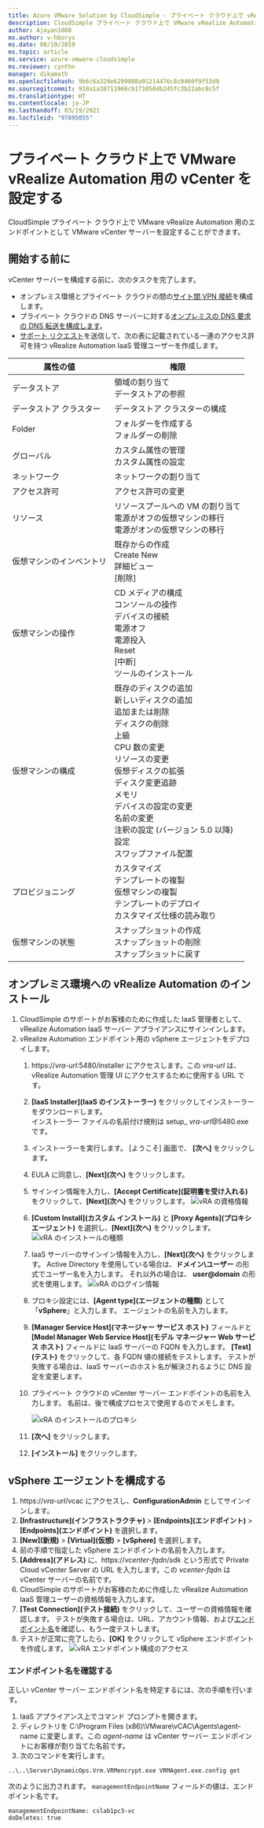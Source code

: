 ```yaml
---
title: Azure VMware Solution by CloudSimple - プライベート クラウド上で vRealize Automation 用の vCenter を設定する
description: CloudSimple プライベート クラウド上で VMware vRealize Automation 用のエンドポイントとして VMware vCenter サーバーを設定する方法について説明します。
author: Ajayan1008
ms.author: v-hborys
ms.date: 08/19/2019
ms.topic: article
ms.service: azure-vmware-cloudsimple
ms.reviewer: cynthn
manager: dikamath
ms.openlocfilehash: 9b6c6a320e6299808a91214476c8c0460f9f53d9
ms.sourcegitcommit: 910a1a38711966cb171050db245fc3b22abc8c5f
ms.translationtype: HT
ms.contentlocale: ja-JP
ms.lasthandoff: 03/19/2021
ms.locfileid: "97895055"
---
```

# <a name="set-up-vcenter-on-your-private-cloud-for-vmware-vrealize-automation"></a>プライベート クラウド上で VMware vRealize Automation 用の vCenter を設定する

CloudSimple プライベート クラウド上で VMware vRealize Automation 用のエンドポイントとして VMware vCenter サーバーを設定することができます。

## <a name="before-you-begin"></a>開始する前に

vCenter サーバーを構成する前に、次のタスクを完了します。

* オンプレミス環境とプライベート クラウドの間の[サイト間 VPN 接続](vpn-gateway.md#set-up-a-site-to-site-vpn-gateway)を構成します。
* プライベート クラウドの DNS サーバーに対する[オンプレミスの DNS 要求の DNS 転送を構成します](on-premises-dns-setup.md)。
* [サポート リクエスト](https://portal.azure.com/#blade/Microsoft_Azure_Support/HelpAndSupportBlade/newsupportrequest)を送信して、次の表に記載されている一連のアクセス許可を持つ vRealize Automation IaaS 管理ユーザーを作成します。

| 属性の値 | 権限 |
------------ | ------------- |  
| データストア |  領域の割り当て <br> データストアの参照 |
| データストア クラスター | データストア クラスターの構成 |
| Folder | フォルダーを作成する <br>フォルダーの削除 |
| グローバル |  カスタム属性の管理<br>カスタム属性の設定 |
| ネットワーク | ネットワークの割り当て |
| アクセス許可 | アクセス許可の変更 |
| リソース | リソースプールへの VM の割り当て<br>電源がオフの仮想マシンの移行<br>電源がオンの仮想マシンの移行 |
| 仮想マシンのインベントリ |  既存からの作成<br>Create New<br>詳細ビュー<br>[削除] | 
| 仮想マシンの操作 |  CD メディアの構成<br>コンソールの操作<br>デバイスの接続<br>電源オフ<br>電源投入<br>Reset<br>[中断]<br>ツールのインストール | 
| 仮想マシンの構成 |  既存のディスクの追加<br>新しいディスクの追加<br>追加または削除<br>ディスクの削除<br>上級<br>CPU 数の変更<br>リソースの変更<br>仮想ディスクの拡張<br>ディスク変更追跡<br>メモリ<br>デバイスの設定の変更<br>名前の変更<br>注釈の設定 (バージョン 5.0 以降)<br>設定<br>スワップファイル配置 |
| プロビジョニング |  カスタマイズ<br>テンプレートの複製<br>仮想マシンの複製<br>テンプレートのデプロイ<br>カスタマイズ仕様の読み取り |
| 仮想マシンの状態 | スナップショットの作成<br>スナップショットの削除<br>スナップショットに戻す |

## <a name="install-vrealize-automation-in-your-on-premises-environment"></a>オンプレミス環境への vRealize Automation のインストール

1. CloudSimple のサポートがお客様のために作成した IaaS 管理者として、vRealize Automation IaaS サーバー アプライアンスにサインインします。
2. vRealize Automation エンドポイント用の vSphere エージェントをデプロイします。
    1. https://*vra-url*:5480/installer にアクセスします。この *vra-url* は、vRealize Automation 管理 UI にアクセスするために使用する URL です。
    2. **[IaaS Installer]\(IaaS のインストーラー\)** をクリックしてインストーラーをダウンロードします。<br>
    インストーラー ファイルの名前付け規則は setup_ *vra-url*@5480.exe です。
    3. インストーラーを実行します。 [ようこそ] 画面で、 **[次へ]** をクリックします。
    4. EULA に同意し、**[Next]\(次へ\)** をクリックします。
    5. サインイン情報を入力し、**[Accept Certificate]\(証明書を受け入れる\)** をクリックして、**[Next]\(次へ\)** をクリックします。
    ![vRA の資格情報](media/configure-vra-endpoint-login.png)
    6. **[Custom Install]\(カスタム インストール\)** と **[Proxy Agents]\(プロキシ エージェント\)** を選択し、**[Next]\(次へ\)** をクリックします。
    ![vRA のインストールの種類](media/configure-vra-endpoint-install-type.png)
    7. IaaS サーバーのサインイン情報を入力し、**[Next]\(次へ\)** をクリックします。 Active Directory を使用している場合は、**ドメイン\ユーザー** の形式でユーザー名を入力します。 それ以外の場合は、 **user@domain** の形式を使用します。
    ![vRA のログイン情報](media/configure-vra-endpoint-account.png)
    8. プロキシ設定には、**[Agent type]\(エージェントの種類\)** として「**vSphere**」と入力します。 エージェントの名前を入力します。
    9. **[Manager Service Host]\(マネージャー サービス ホスト\)** フィールドと **[Model Manager Web Service Host]\(モデル マネージャー Web サービス ホスト\)** フィールドに IaaS サーバーの FQDN を入力します。 **[Test]\(テスト\)** をクリックして、各 FQDN 値の接続をテストします。 テストが失敗する場合は、IaaS サーバーのホスト名が解決されるように DNS 設定を変更します。
    10. プライベート クラウドの vCenter サーバー エンドポイントの名前を入力します。 名前は、後で構成プロセスで使用するのでメモします。

        ![vRA のインストールのプロキシ](media/configure-vra-endpoint-proxy.png)

    11. **[次へ]** をクリックします。
    12. **[インストール]** をクリックします。

## <a name="configure-the-vsphere-agent"></a>vSphere エージェントを構成する

1. https://*vra-url*/vcac にアクセスし、**ConfigurationAdmin** としてサインインします。
2. **[Infrastructure]\(インフラストラクチャ\)**  >  **[Endpoints]\(エンドポイント\)**  >  **[Endpoints]\(エンドポイント\)** を選択します。
3. **[New]\(新規\)**  >  **[Virtual]\(仮想\)**  >  **[vSphere]** を選択します。
4. 前の手順で指定した vSphere エンドポイントの名前を入力します。
5. **[Address]\(アドレス\)** に、https://*vcenter-fqdn*/sdk という形式で Private Cloud vCenter Server の URL を入力します。この *vcenter-fqdn* は vCenter サーバーの名前です。
6. CloudSimple のサポートがお客様のために作成した vRealize Automation IaaS 管理ユーザーの資格情報を入力します。
7. **[Test Connection]\(テスト接続\)** をクリックして、ユーザーの資格情報を確認します。 テストが失敗する場合は、URL、アカウント情報、および[エンドポイント名](#verify-the-endpoint-name)を確認し、もう一度テストします。
8. テストが正常に完了したら、**[OK]** をクリックして vSphere エンドポイントを作成します。
    ![vRA エンドポイント構成のアクセス](media/configure-vra-endpoint-vra-edit.png)

### <a name="verify-the-endpoint-name"></a>エンドポイント名を確認する

正しい vCenter サーバー エンドポイント名を特定するには、次の手順を行います。

1. IaaS アプライアンス上でコマンド プロンプトを開きます。
2. ディレクトリを C:\Program Files (x86)\VMware\vCAC\Agents\agent-name に変更します。この *agent-name* は vCenter サーバー エンドポイントにお客様が割り当てた名前です。
3. 次のコマンドを実行します。

```
..\..\Server\DynamicOps.Vrm.VRMencrypt.exe VRMAgent.exe.config get
```

次のように出力されます。 `managementEndpointName` フィールドの値は、エンドポイント名です。

```
managementEndpointName: cslab1pc3-vc
doDeletes: true
```
